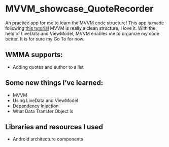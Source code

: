 # MVVM_showcase_QuoteRecorder
An practice app for me to learn the MVVM code structure! This app is made following [this tutorial](https://www.youtube.com/watch?v=d7UxPYxgBoA&ab_channel=ResoCoder)
MVVM is really a clean structure, I love it. With the help of LiveData and ViewModel, MVVM enables me to organize my code better. It is for sure my Go To for now.

## WMMA supports:
- Adding quotes and author to a list

## Some new things I’ve learned:
- MVVM
- Using LiveData and ViewModel
- Dependency Injection
- What Data Transfer Object is

## Libraries and resources I used 
- Android architecture components

